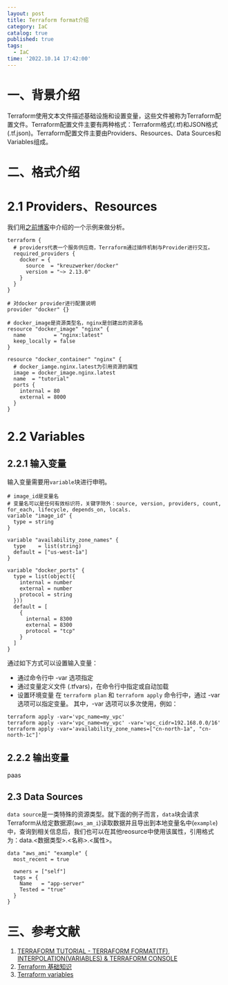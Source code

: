 ```yaml
---
layout: post
title: Terraform format介绍
category: IaC
catalog: true
published: true
tags:
  - IaC
time: '2022.10.14 17:42:00'
---
```

# 一、背景介绍
Terraform使用文本文件描述基础设施和设置变量，这些文件被称为Terraform配置文件。Terraform配置文件主要有两种格式：Terraform格式(.tf)和JSON格式(.tf.json)。Terraform配置文件主要由Providers、Resources、Data Sources和Variables组成。

# 二、格式介绍

# 2.1 Providers、Resources
我们用[之前博客](https://shihai1991.github.io/iac/2022/06/10/Terraform%E5%88%9D%E4%BD%93%E9%AA%8C/)中介绍的一个示例来做分析。
```
terraform {
  # providers代表一个服务供应商，Terraform通过插件机制与Provider进行交互。
  required_providers {
    docker = {
      source  = "kreuzwerker/docker"
      version = "~> 2.13.0"
    }
  }
}

# 对docker provider进行配置说明
provider "docker" {}

# docker_image是资源类型名，nginx是创建出的资源名
resource "docker_image" "nginx" {
  name         = "nginx:latest"
  keep_locally = false
}

resource "docker_container" "nginx" {
  # docker_iamge.nginx.latest为引用资源的属性
  image = docker_image.nginx.latest
  name  = "tutorial"
  ports {
    internal = 80
    external = 8000
  }
}
```

# 2.2 Variables
## 2.2.1 输入变量
输入变量需要用`variable`块进行申明。
```
# image_id是变量名
# 变量名可以是任何有效标识符，关键字除外：source, version, providers, count, for_each, lifecycle, depends_on, locals.
variable "image_id" {
  type = string
}

variable "availability_zone_names" {
  type    = list(string)
  default = ["us-west-1a"]
}

variable "docker_ports" {
  type = list(object({
    internal = number
    external = number
    protocol = string
  }))
  default = [
    {
      internal = 8300
      external = 8300
      protocol = "tcp"
    }
  ]
}
```
通过如下方式可以设置输入变量：
* 通过命令行中 -var 选项指定
* 通过变量定义文件 (.tfvars)，在命令行中指定或自动加载
* 设置环境变量
在 `terraform plan` 和 `terraform apply` 命令行中，通过 -var 选项可以指定变量。
其中，-var 选项可以多次使用，例如：
```
terraform apply -var='vpc_name=my_vpc'
terraform apply -var='vpc_name=my_vpc' -var='vpc_cidr=192.168.0.0/16'
terraform apply -var='availability_zone_names=["cn-north-1a", "cn-north-1c"]'
```

## 2.2.2 输出变量
paas

## 2.3 Data Sources
`data source`是一类特殊的资源类型。就下面的例子而言，`data`块会请求Terraform从给定数据源(`aws_am_i`)读取数据并且导出到本地变量名中(`example`)中，查询到相关信息后，我们也可以在其他reosurce中使用该属性，引用格式为：data.<数据类型>.<名称>.<属性>。
```
data "aws_ami" "example" {
  most_recent = true

  owners = ["self"]
  tags = {
    Name   = "app-server"
    Tested = "true"
  }
}
```

# 三、参考文献
1. [TERRAFORM TUTORIAL - TERRAFORM FORMAT(TF), INTERPOLATION(VARIABLES) & TERRAFORM CONSOLE](https://www.bogotobogo.com/DevOps/Terraform/Terraform-terraform-format-tf-and-interpolation-variables.php)  
2. [Terraform 基础知识](https://support.huaweicloud.com/basics-terraform/basics-terraform.pdf)
3. [Terraform variables](https://www.terraform.io/language/values/variables)
